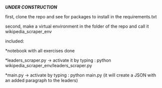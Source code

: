 ***UNDER CONSTRUCTION***

first, clone the repo and see for packages to install in the requirements.txt

second, make a virtual environment in the folder of the repo and call it wikipedia_scraper_env

included:

*notebook with all exercises done

*leaders_scraper.py
-> activate it by typing : python wikipedia_scraper_env/leaders_scraper.py

*main.py
-> activate by typing : python main.py
(it will create a JSON with an added paragraph to the leaders)
